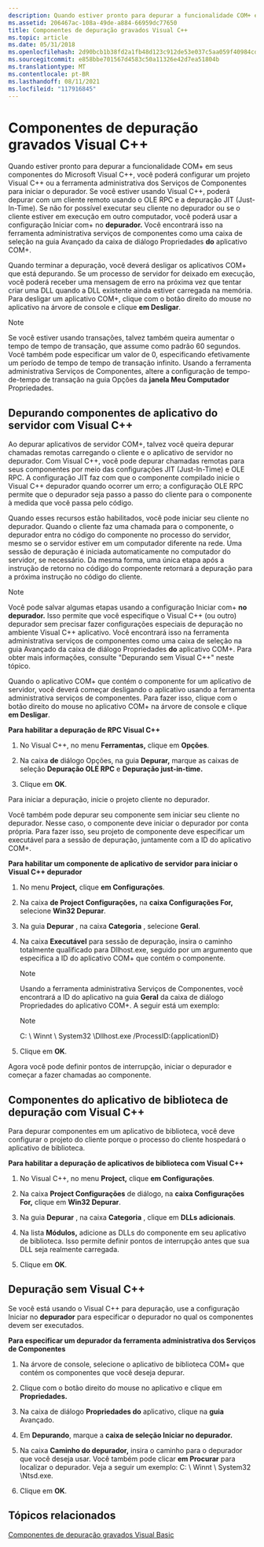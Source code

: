```yaml
---
description: Quando estiver pronto para depurar a funcionalidade COM+ em seus componentes do Microsoft Visual C++, você poderá configurar um projeto Visual C++ ou a ferramenta administrativa dos Serviços de Componentes para iniciar o depurador.
ms.assetid: 206467ac-108a-49de-a884-66959dc77650
title: Componentes de depuração gravados Visual C++
ms.topic: article
ms.date: 05/31/2018
ms.openlocfilehash: 2d90bcb1b38fd2a1fb48d123c912de53e037c5aa059f40984cdf4a13f991b1d7
ms.sourcegitcommit: e858bbe701567d4583c50a11326e42d7ea51804b
ms.translationtype: MT
ms.contentlocale: pt-BR
ms.lasthandoff: 08/11/2021
ms.locfileid: "117916845"
---
```

# <a name="debugging-components-written-in-visual-c"></a>Componentes de depuração gravados Visual C++

Quando estiver pronto para depurar a funcionalidade COM+ em seus componentes do Microsoft Visual C++, você poderá configurar um projeto Visual C++ ou a ferramenta administrativa dos Serviços de Componentes para iniciar o depurador. Se você estiver usando Visual C++, poderá depurar com um cliente remoto usando o OLE RPC e a depuração JIT (Just-In-Time). Se não for possível executar seu cliente no depurador ou se o cliente estiver em execução em outro computador, você poderá usar a configuração Iniciar com+ no **depurador.** Você encontrará isso na ferramenta administrativa serviços de  componentes como uma caixa de seleção na guia Avançado da caixa de diálogo Propriedades **do** aplicativo COM+.

Quando terminar a depuração, você deverá desligar os aplicativos COM+ que está depurando. Se um processo de servidor for deixado em execução, você poderá receber uma mensagem de erro na próxima vez que tentar criar uma DLL quando a DLL existente ainda estiver carregada na memória. Para desligar um aplicativo COM+, clique com o botão direito do mouse no aplicativo na árvore de console e clique **em Desligar**.

> [!Note]  
> Se você estiver usando transações, talvez também queira aumentar o tempo de tempo de transação, que assume como padrão 60 segundos. Você também pode especificar um valor de 0, especificando efetivamente um período de tempo de tempo de transação infinito. Usando a ferramenta administrativa Serviços de Componentes,  altere a configuração de tempo-de-tempo de transação na guia Opções da **janela Meu Computador** Propriedades.

 

## <a name="debugging-server-application-components-with-visual-c"></a>Depurando componentes de aplicativo do servidor com Visual C++

Ao depurar aplicativos de servidor COM+, talvez você queira depurar chamadas remotas carregando o cliente e o aplicativo de servidor no depurador. Com Visual C++, você pode depurar chamadas remotas para seus componentes por meio das configurações JIT (Just-In-Time) e OLE RPC. A configuração JIT faz com que o componente compilado inicie o Visual C++ depurador quando ocorrer um erro; a configuração OLE RPC permite que o depurador seja passo a passo do cliente para o componente à medida que você passa pelo código.

Quando esses recursos estão habilitados, você pode iniciar seu cliente no depurador. Quando o cliente faz uma chamada para o componente, o depurador entra no código do componente no processo do servidor, mesmo se o servidor estiver em um computador diferente na rede. Uma sessão de depuração é iniciada automaticamente no computador do servidor, se necessário. Da mesma forma, uma única etapa após a instrução de retorno no código do componente retornará a depuração para a próxima instrução no código do cliente.

> [!Note]  
> Você pode salvar algumas etapas usando a configuração Iniciar com+ **no depurador.** Isso permite que você especifique o Visual C++ (ou outro) depurador sem precisar fazer configurações especiais de depuração no ambiente Visual C++ aplicativo. Você encontrará isso na ferramenta administrativa serviços de  componentes como uma caixa de seleção na guia Avançado da caixa de diálogo Propriedades **do** aplicativo COM+. Para obter mais informações, consulte "Depurando sem Visual C++" neste tópico.

 

Quando o aplicativo COM+ que contém o componente for um aplicativo de servidor, você deverá começar desligando o aplicativo usando a ferramenta administrativa serviços de componentes. Para fazer isso, clique com o botão direito do mouse no aplicativo COM+ na árvore de console e clique **em Desligar**.

**Para habilitar a depuração de RPC Visual C++**

1.  No Visual C++, no menu **Ferramentas,** clique em **Opções**.

2.  Na caixa **de** diálogo Opções, na guia **Depurar,** marque as caixas de seleção **Depuração OLE RPC** e **Depuração just-in-time.**

3.  Clique em **OK**.

Para iniciar a depuração, inicie o projeto cliente no depurador.

Você também pode depurar seu componente sem iniciar seu cliente no depurador. Nesse caso, o componente deve iniciar o depurador por conta própria. Para fazer isso, seu projeto de componente deve especificar um executável para a sessão de depuração, juntamente com a ID do aplicativo COM+.

**Para habilitar um componente de aplicativo de servidor para iniciar o Visual C++ depurador**

1.  No menu **Project,** clique **em Configurações**.

2.  Na caixa **de Project Configurações,** na **caixa Configurações For,** selecione **Win32 Depurar**.

3.  Na guia **Depurar** , na caixa **Categoria** , selecione **Geral**.

4.  Na caixa **Executável** para sessão de depuração, insira o caminho totalmente qualificado para Dllhost.exe, seguido por um argumento que especifica a ID do aplicativo COM+ que contém o componente.

    > [!Note]  
    > Usando a ferramenta administrativa Serviços de Componentes, você encontrará a ID  do aplicativo na guia **Geral** da caixa de diálogo Propriedades do aplicativo COM+. A seguir está um exemplo:

     

    > [!Note]  
    > C: \\ Winnt \\ System32 \\Dllhost.exe /ProcessID:{applicationID}

     

5.  Clique em **OK**.

Agora você pode definir pontos de interrupção, iniciar o depurador e começar a fazer chamadas ao componente.

## <a name="debugging-library-application-components-with-visual-c"></a>Componentes do aplicativo de biblioteca de depuração com Visual C++

Para depurar componentes em um aplicativo de biblioteca, você deve configurar o projeto do cliente porque o processo do cliente hospedará o aplicativo de biblioteca.

**Para habilitar a depuração de aplicativos de biblioteca com Visual C++**

1.  No Visual C++, no menu **Project,** clique **em Configurações**.

2.  Na caixa **Project Configurações** de diálogo, na **caixa Configurações For,** clique em **Win32 Depurar**.

3.  Na guia **Depurar** , na caixa **Categoria** , clique em **DLLs adicionais**.

4.  Na lista **Módulos,** adicione as DLLs do componente em seu aplicativo de biblioteca. Isso permite definir pontos de interrupção antes que sua DLL seja realmente carregada.

5.  Clique em **OK**.

## <a name="debugging-without-visual-c"></a>Depuração sem Visual C++

Se você está usando o Visual C++ para depuração, use a configuração Iniciar no **depurador** para especificar o depurador no qual os componentes devem ser executados.

**Para especificar um depurador da ferramenta administrativa dos Serviços de Componentes**

1.  Na árvore de console, selecione o aplicativo de biblioteca COM+ que contém os componentes que você deseja depurar.

2.  Clique com o botão direito do mouse no aplicativo e clique em **Propriedades.**

3.  Na caixa de diálogo **Propriedades do** aplicativo, clique na **guia** Avançado.

4.  Em **Depurando**, marque a **caixa de seleção Iniciar no depurador.**

5.  Na caixa **Caminho do depurador,** insira o caminho para o depurador que você deseja usar. Você também pode clicar **em Procurar** para localizar o depurador. Veja a seguir um exemplo: C: \\ Winnt \\ System32 \\Ntsd.exe.

6.  Clique em **OK**.

## <a name="related-topics"></a>Tópicos relacionados

<dl> <dt>

[Componentes de depuração gravados Visual Basic](debugging-components-written-in-visual-basic.md)
</dt> </dl>

 

 



